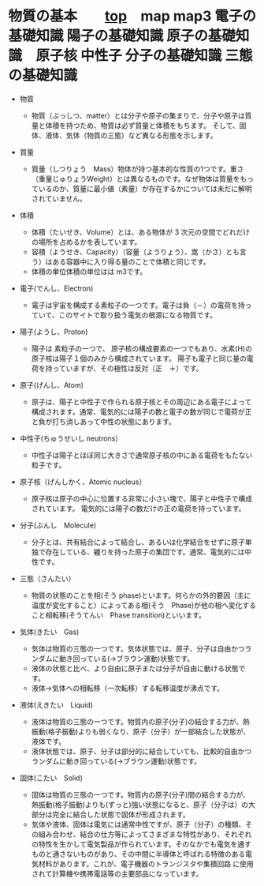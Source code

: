 # 物質の基本　　[top](./../index.md)　map map3 電子の基礎知識 陽子の基礎知識 原子の基礎知識　原子核 中性子 分子の基礎知識 三態の基礎知識 

* 物質
  * 物質（ぶっしつ、matter）とは分子や原子の集まりで、分子や原子は質量と体積を持つため、物質は必ず質量と体積をもちます。 そして、固体、液体、気体（物質の三態）など異なる形態を示します。  

* 質量
  * 質量（しつりょう　Mass）物体が持つ基本的な性質の1つです。重さ（重量じゅりょうWeight）とは異なるものです。なぜ物体は質量をもっているのか、質量に最小値（素量）が存在するかについては未だに解明されていません。  

* 体積
  * 体積（たいせき、Volume）とは、ある物体が 3 次元の空間でどれだけの場所を占めるかを表しています。
  * 容積（ようせき、Capacity）（容量（ようりょう）、嵩（かさ）とも言う）はある容器中に入り得る量のことで体積と同じです。
  * 体積の単位体積の単位はは m3です。  

* 電子(でんし、Electron)
  * 電子は宇宙を構成する素粒子の一つです。電子は負（－）の電荷を持っていて、このサイトで取り扱う電気の根源になる物質です。  

* 陽子(ようし、Proton)
  * 陽子は 素粒子の一つで、 原子核の構成要素の一つでもあり、水素(H)の原子核は陽子１個のみから構成されています。 陽子も電子と同じ量の電荷を持っていますが、その極性は反対（正　＋）です。  

* 原子(げんし、Atom)
  * 原子は、陽子と中性子で作られる原子核とその周辺にある電子によって構成されます。通常、電気的には陽子の数と電子の数が同じで電荷が正と負が打ち消しあって中性の状態にあります。  

* 中性子(ちゅうせいし neutrons）
  * 中性子は陽子とほぼ同じ大きさで通常原子核の中にある電荷をもたない粒子です。  

* 原子核（げんしかく、Atomic nucleus）　
  * 原子核は原子の中心に位置する非常に小さい塊で、陽子と中性子で構成されています。 電気的には陽子の数だけの正の電荷を持っています。  

* 分子(ぶんし　Molecule)
  * 分子とは、共有結合によって結合し、あるいは化学結合をせずに原子単独で存在している、纏りを持った原子の集団です。通常、電気的には中性です。  

* 三態（さんたい）　
  * 物質の状態のことを相(そう phase)といます。何らかの外的要因（主に温度が変化すること）によってある相(そう　Phase)が他の相へ変化すること相転移(そうてんい　Phase transition)といいます。  

* 気体(きたい　Gas)
  * 気体は物質の三態の一つです。気体状態では、原子、分子は自由かつランダムに動き回っている(→ブラウン運動)状態です。
  * 液体の状態と比べ、より自由に原子または分子が自由に動ける状態です。
  * 液体→気体への相転移（一次転移）する転移温度が沸点です。  


* 液体(えきたい　Liquid)
  * 液体は物質の三態の一つです。物質内の原子(分子)の結合する力が、熱振動(格子振動)よりも弱くなり、原子（分子）が一部結合した状態が、液体です。
  * 液体状態では、原子、分子は部分的に結合していても、比較的自由かつランダムに動き回っている(→ブラウン運動)状態です。  

* 固体(こたい　Solid)
  * 固体は物質の三態の一つです。物質内の原子(分子)間の結合する力が、熱振動(格子振動)よりも(ずっと)強い状態になると、原子（分子は）の大部分は完全に結合した状態で固体が形成されます。
  * 気体や液体、固体は電気には通常中性ですが、原子（分子）の種類、その組み合わせ、結合の仕方等によってさまざまな特性があり、それぞれの特性を生かして電気製品が作られています。そのなかでも電気を通すものと通さないものがあり、その中間に半導体と呼ばれる特徴のある電気材料があります。これが、電子機器のトランジスタや集積回路 に使用されて計算機や携帯電話等の主要部品になっています。  


